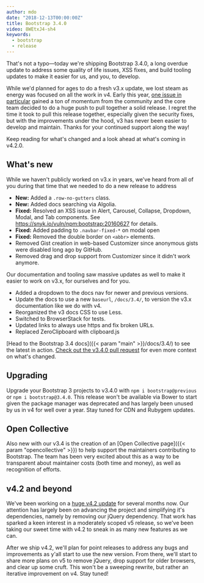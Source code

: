 ```yaml
---
author: mdo
date: "2018-12-13T00:00:00Z"
title: Bootstrap 3.4.0
video: 8WEtxJ4-sh4
keywords:
  - bootstrap
  - release
---
```


That's not a typo—today we're shipping Bootstrap 3.4.0, a long overdue update to address some quality of life issues, XSS fixes, and build tooling updates to make it easier for us, and you, to develop.

While we'd planned for ages to do a fresh v3.x update, we lost steam as energy was focused on all the work in v4. Early this year, [one issue in particular](https://github.com/twbs/bootstrap/issues/25679) gained a ton of momentum from the community and the core team decided to do a huge push to pull together a solid release. I regret the time it took to pull this release together, especially given the security fixes, but with the improvements under the hood, v3 has never been easier to develop and maintain. Thanks for your continued support along the way!

Keep reading for what's changed and a look ahead at what's coming in v4.2.0.

## What's new

While we haven't publicly worked on v3.x in years, we've heard from all of you during that time that we needed to do a new release to address

- **New:** Added a `.row-no-gutters` class.
- **New:** Added docs searching via Algolia.
- **Fixed:** Resolved an XSS issue in Alert, Carousel, Collapse, Dropdown, Modal, and Tab components. See <https://snyk.io/vuln/npm:bootstrap:20160627> for details.
- **Fixed:** Added padding to `.navbar-fixed-*` on modal open
- **Fixed:** Removed the double border on `<abbr>` elements.
- Removed Gist creation in web-based Customizer since anonymous gists were disabled long ago by GitHub.
- Removed drag and drop support from Customizer since it didn't work anymore.

Our documentation and tooling saw massive updates as well to make it easier to work on v3.x, for ourselves and for you.

- Added a dropdown to the docs nav for newer and previous versions.
- Update the docs to use a new `baseurl`, `/docs/3.4/`, to version the v3.x documentation like we do with v4.
- Reorganized the v3 docs CSS to use Less.
- Switched to BrowserStack for tests.
- Updated links to always use https and fix broken URLs.
- Replaced ZeroClipboard with clipboard.js

[Head to the Bootstrap 3.4 docs]({{< param "main" >}}/docs/3.4/) to see the latest in action. [Check out the v3.4.0 pull request](https://github.com/twbs/bootstrap/pull/27288) for even more context on what's changed.

## Upgrading

Upgrade your Bootstrap 3 projects to v3.4.0 with `npm i bootstrap@previous` or `npm i bootstrap@3.4.0`. This release won't be available via Bower to start given the package manager was deprecated and has largely been unused by us in v4 for well over a year. Stay tuned for CDN and Rubygem updates.

## Open Collective

Also new with our v3.4 is the creation of an [Open Collective page]({{< param "opencollective" >}}) to help support the maintainers contributing to Bootstrap. The team has been very excited about this as a way to be transparent about maintainer costs (both time and money), as well as recognition of efforts.

## v4.2 and beyond

We've been working on a [huge v4.2 update](https://github.com/twbs/bootstrap/projects/6?fullscreen=true) for several months now. Our attention has largely been on advancing the project and simplifying it's dependencies, namely by removing our jQuery dependency. That work has sparked a keen interest in a moderately scoped v5 release, so we've been taking our sweet time with v4.2 to sneak in as many new features as we can.

After we ship v4.2, we'll plan for point releases to address any bugs and improvements as y'all start to use the new version. From there, we'll start to share more plans on v5 to remove jQuery, drop support for older browsers, and clear up some cruft. This won't be a sweeping rewrite, but rather an iterative improvement on v4. Stay tuned!
